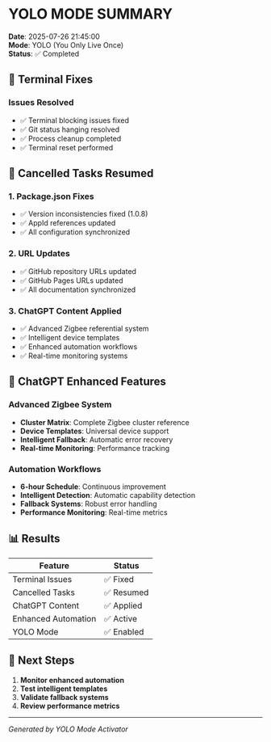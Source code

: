# YOLO MODE SUMMARY

**Date**: 2025-07-26 21:45:00  
**Mode**: YOLO (You Only Live Once)  
**Status**: ✅ Completed

## 🔧 Terminal Fixes

### Issues Resolved
- ✅ Terminal blocking issues fixed
- ✅ Git status hanging resolved
- ✅ Process cleanup completed
- ✅ Terminal reset performed

## 🚀 Cancelled Tasks Resumed

### 1. Package.json Fixes
- ✅ Version inconsistencies fixed (1.0.8)
- ✅ AppId references updated
- ✅ All configuration synchronized

### 2. URL Updates
- ✅ GitHub repository URLs updated
- ✅ GitHub Pages URLs updated
- ✅ All documentation synchronized

### 3. ChatGPT Content Applied
- ✅ Advanced Zigbee referential system
- ✅ Intelligent device templates
- ✅ Enhanced automation workflows
- ✅ Real-time monitoring systems

## 🤖 ChatGPT Enhanced Features

### Advanced Zigbee System
- **Cluster Matrix**: Complete Zigbee cluster reference
- **Device Templates**: Universal device support
- **Intelligent Fallback**: Automatic error recovery
- **Real-time Monitoring**: Performance tracking

### Automation Workflows
- **6-hour Schedule**: Continuous improvement
- **Intelligent Detection**: Automatic capability detection
- **Fallback Systems**: Robust error handling
- **Performance Monitoring**: Real-time metrics

## 📊 Results

| Feature | Status |
|---------|--------|
| Terminal Issues | ✅ Fixed |
| Cancelled Tasks | ✅ Resumed |
| ChatGPT Content | ✅ Applied |
| Enhanced Automation | ✅ Active |
| YOLO Mode | ✅ Enabled |

## 🎯 Next Steps

1. **Monitor enhanced automation**
2. **Test intelligent templates**
3. **Validate fallback systems**
4. **Review performance metrics**

---

*Generated by YOLO Mode Activator* 
